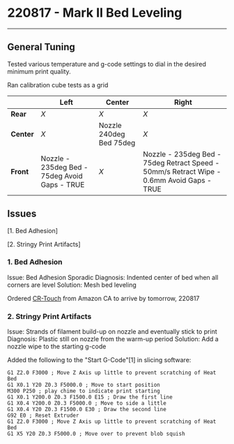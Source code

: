 # 220817 - Mark II Bed Leveling
---

## General Tuning
Tested various temperature and g-code settings to dial in the desired minimum print quality.

Ran calibration cube tests as a grid

|  | **Left** | **Center** | **Right** |
|---|---|---|---|
| **Rear** | _X_ | _X_ | _X_ |
| **Center** | _X_ | Nozzle 240deg Bed 75deg | _X_ |
| **Front** | Nozzle - 235deg Bed - 75deg Avoid Gaps - TRUE | _X_ | Nozzle - 235deg Bed - 75deg Retract Speed - 50mm/s Retract Wipe - 0.6mm Avoid Gaps - TRUE |



## Issues

[1. Bed Adhesion]

[2. Stringy Print Artifacts]



### 1. Bed Adhesion
Issue: Bed Adhesion Sporadic
Diagnosis: Indented center of bed when all corners are level
Solution: Mesh bed leveling

Ordered [CR-Touch](https://www.amazon.ca/gp/product/B098LQ9WPX/ref=ppx_yo_dt_b_asin_title_o00_s00?ie=UTF8&psc=1) from Amazon CA to arrive by tomorrow, 220817

### 2. Stringy Print Artifacts
Issue: Strands of filament build-up on nozzle and eventually stick to print
Diagnosis: Plastic still on nozzle from the warm-up period
Solution: Add a nozzle wipe to the starting g-code

Added the following to the "Start G-Code"[1] in slicing software:
```
G1 Z2.0 F3000 ; Move Z Axis up little to prevent scratching of Heat Bed
G1 X0.1 Y20 Z0.3 F5000.0 ; Move to start position
M300 P250 ; play chime to indicate print starting
G1 X0.1 Y200.0 Z0.3 F1500.0 E15 ; Draw the first line
G1 X0.4 Y200.0 Z0.3 F5000.0 ; Move to side a little
G1 X0.4 Y20 Z0.3 F1500.0 E30 ; Draw the second line
G92 E0 ; Reset Extruder
G1 Z2.0 F3000 ; Move Z Axis up little to prevent scratching of Heat Bed
G1 X5 Y20 Z0.3 F5000.0 ; Move over to prevent blob squish
```

[^1]: [u/lolouo060708 on r/ender3v2](https://www.reddit.com/r/ender3v2/comments/lvlkq5/perfect_start_gcode_for_ender_3_pro_v2_and_auto/)